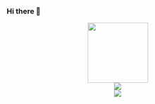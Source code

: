 ### Hi there 👋
<div>
<div align="center"> <img height="137px" src="https://github-readme-stats.vercel.app/api?username=gao-ji-kai&hide_title=true&hide_border=true&show_icons=trueline_height=21&text_color=000&icon_color=000&bg_color=0,ea6161,ffc64d,fffc4d,52fa5a&theme=graywhite" /> </div>
<div align="center"> <img src="https://github-readme-stats.vercel.app/api/top-langs/?username=gao-ji-kai&hide_title=true&hide_border=true&layout=compact&langs_count=6&text_color=000&icon_color=fff&bg_color=0,52fa5a,4dfcff,c64dff&theme=graywhite" /> </div>
</div>
<div align="center"> <img src="https://metrics.lecoq.io/gao-ji-kai?template=classic&config.timezone=Asia%2FShanghai"> </div>

